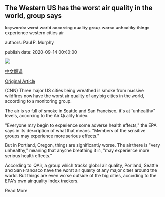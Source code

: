 ## The Western US has the worst air quality in the world, group says

keywords: worst world according quality group worse unhealthy things experience western cities air

authors: Paul P. Murphy

publish date: 2020-09-14 00:00:00

![](https://cdn.cnn.com/cnnnext/dam/assets/200912143931-01-portland-smoke-0912-super-tease.jpg)

[中文翻译](The%20Western%20US%20has%20the%20worst%20air%20quality%20in%20the%20world%2C%20group%20says_zh.md)

[Original Article](https://edition.cnn.com/2020/09/14/weather/wildfire-air-quality-trnd/index.html)

(CNN) Three major US cities being wreathed in smoke from massive wildfires now have the worst air quality of any big cities in the world, according to a monitoring group.

The air is so full of smoke in Seattle and San Francisco, it's at "unhealthy" levels, according to the Air Quality Index.

"Everyone may begin to experience some adverse health effects," the EPA says in its description of what that means. "Members of the sensitive groups may experience more serious effects."

But in Portland, Oregon, things are significantly worse. The air there is "very unhealthy," meaning that anyone breathing it in, "may experience more serious health effects."

According to IQAir, a group which tracks global air quality, Portland, Seattle and San Francisco have the worst air quality of any major cities around the world. But things are even worse outside of the big cities, according to the EPA's own air quality index trackers.

Read More